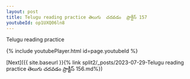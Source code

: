 ```yaml
---
layout: post
title: Telugu reading practice తెలుగు  చదవడం  ప్రాక్టీస్ 157
youtubeId: op1UXQ06ln8
---
```

 
 
Telugu reading practice
 
 
 
 
 


{% include youtubePlayer.html id=page.youtubeId %}
 
[Next]({{ site.baseurl }}{% link  split2/_posts/2023-07-29-Telugu reading practice తెలుగు  చదవడం  ప్రాక్టీస్ 156.md%})
 
